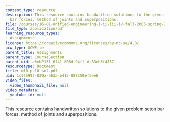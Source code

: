 ```yaml
---
content_type: resource
description: This resource contains handwritten solutions to the given problem seton
  bar forces, method of joints and superpositions.
file: /courses/16-01-unified-engineering-i-ii-iii-iv-fall-2005-spring-2006/1c325992839ae63ab415088259ef5ee6_m10_ps10_sol.pdf
file_type: application/pdf
learning_resource_types:
- Assignments
license: https://creativecommons.org/licenses/by-nc-sa/4.0/
ocw_type: OCWFile
parent_title: Assignments
parent_type: CourseSection
parent_uid: a6eb2151-6f41-806d-94ff-dc83eb5f4337
resourcetype: Document
title: m10_ps10_sol.pdf
uid: 1c325992-839a-e63a-b415-088259ef5ee6
video_files:
  video_thumbnail_file: null
video_metadata:
  youtube_id: null
---
```

This resource contains handwritten solutions to the given problem seton bar forces, method of joints and superpositions.